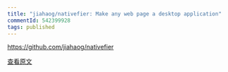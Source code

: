 ```yaml
---
title: "jiahaog/nativefier: Make any web page a desktop application"
commentId: 542399928
tags: published
---
```


https://github.com/jiahaog/nativefier
    
[查看原文](https://github.com/lotosbin/lotosbin.github.io/issues/155)
    